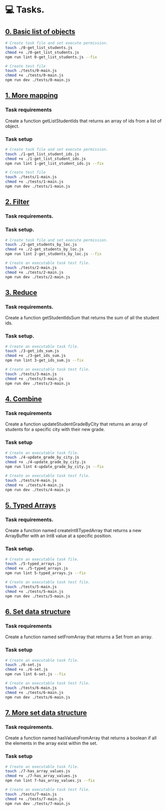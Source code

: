 # :computer: Tasks.
## [0. Basic list of objects ](0-get_list_students.js)
```bash
# Create task file and set execute permission.
touch ./0-get_list_students.js
chmod +x ./0-get_list_students.js
npm run lint 0-get_list_students.js --fix

# Create test file
touch ./tests/0-main.js
chmod +x ./tests/0-main.js
npm run dev ./tests/0-main.js 
```

## [1. More mapping ](1-get_list_student_ids.js)
### Task requirements
Create a function getListStudentIds that returns an array of ids from a list of object.

### Task setup
```bash
# Create task file and set execute permission.
touch ./1-get_list_student_ids.js
chmod +x ./1-get_list_student_ids.js
npm run lint 1-get_list_student_ids.js --fix

# Create test file
touch ./tests/1-main.js
chmod +x ./tests/1-main.js
npm run dev ./tests/1-main.js 
```

## [2. Filter](2-get_students_by_loc.js)
### Task requirements.

### Task setup.
```bash
# Create task file and set execute permission.
touch ./2-get_students_by_loc.js
chmod +x ./2-get_students_by_loc.js
npm run lint 2-get_students_by_loc.js --fix

# Create an executable task test file.
touch ./tests/2-main.js
chmod +x ./tests/2-main.js
npm run dev ./tests/2-main.js 
```

## [3. Reduce](3-get_ids_sum.js)
### Task requirements.
Create a function getStudentIdsSum that returns the sum of all the student ids.

### Task setup.
```bash
# Create an executable task file.
touch ./3-get_ids_sum.js
chmod +x ./3-get_ids_sum.js
npm run lint 3-get_ids_sum.js --fix

# Create an executable task test file.
touch ./tests/3-main.js
chmod +x ./tests/3-main.js
npm run dev ./tests/3-main.js
```

## [4. Combine](4-update_grade_by_city.js)
### Task requirements
Create a function updateStudentGradeByCity that returns an array of students for a specific city with their new grade.

### Task setup
```bash
# Create an executable task file.
touch ./4-update_grade_by_city.js
chmod +x ./4-update_grade_by_city.js
npm run lint 4-update_grade_by_city.js --fix

# Create an executable task test file.
touch ./tests/4-main.js
chmod +x ./tests/4-main.js
npm run dev ./tests/4-main.js 
```

## [5. Typed Arrays](5-typed_arrays.js)
### Task requirements.
Create a function named createInt8TypedArray that returns a new ArrayBuffer with an Int8 value at a specific position.

### Task setup.
```bash
# Create an executable task file.
touch ./5-typed_arrays.js
chmod +x ./5-typed_arrays.js
npm run lint 5-typed_arrays.js --fix

# Create an executable task test file.
touch ./tests/5-main.js
chmod +x ./tests/5-main.js
npm run dev ./tests/5-main.js 
```

## [6. Set data structure](6-set.js)
### Task requirements
Create a function named setFromArray that returns a Set from an array.

### Task setup
```bash
# Create an executable task file.
touch ./6-set.js
chmod +x ./6-set.js
npm run lint 6-set.js --fix

# Create an executable task test file.
touch ./tests/6-main.js
chmod +x ./tests/6-main.js
npm run dev ./tests/6-main.js
```

## [7. More set data structure](7-has_array_values.js)
### Task requirements.
Create a function named hasValuesFromArray that returns a boolean if all the elements in the array exist within the set.

### Task setup
```bash
# Create an executable task file.
touch ./7-has_array_values.js
chmod +x ./7-has_array_values.js
npm run lint 7-has_array_values.js --fix

# Create an executable task test file.
touch ./tests/7-main.js
chmod +x ./tests/7-main.js
npm run dev ./tests/7-main.js 
```
